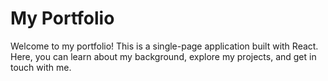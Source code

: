 # My Portfolio

Welcome to my portfolio! This is a single-page application built with React. Here, you can learn about my background, explore my projects, and get in touch with me.

